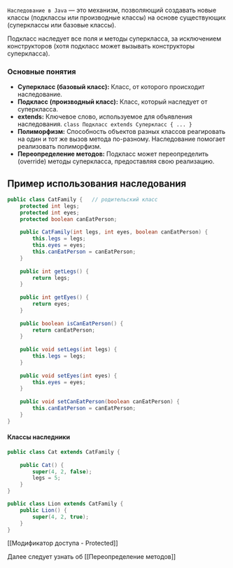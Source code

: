 
`Наследование в Java` — это механизм, позволяющий создавать новые классы (подклассы или производные классы) на основе существующих (суперклассы или базовые классы). 

Подкласс наследует все поля и методы суперкласса, за исключением конструкторов (хотя подкласс может вызывать конструкторы суперкласса).

### Основные понятия

- **Суперкласс (базовый класс):** Класс, от которого происходит наследование.
- **Подкласс (производный класс):** Класс, который наследует от суперкласса.
- **extends:** Ключевое слово, используемое для объявления наследования. `class Подкласс extends Суперкласс { ... }`
- **Полиморфизм:** Способность объектов разных классов реагировать на один и тот же вызов метода по-разному. Наследование помогает реализовать полиморфизм.
- **Переопределение методов:** Подкласс может переопределить (override) методы суперкласса, предоставляя свою реализацию.

## Пример использования наследования

```java
public class CatFamily {   // родительский класс
    protected int legs;  
    protected int eyes;  
    protected boolean canEatPerson;  
  
    public CatFamily(int legs, int eyes, boolean canEatPerson) {  
        this.legs = legs;  
        this.eyes = eyes;  
        this.canEatPerson = canEatPerson;  
    }  
  
    public int getLegs() {  
        return legs;  
    }  
  
    public int getEyes() {  
        return eyes;  
    }  
  
    public boolean isCanEatPerson() {  
        return canEatPerson;  
    }  
  
    public void setLegs(int legs) {  
        this.legs = legs;  
    }  
  
    public void setEyes(int eyes) {  
        this.eyes = eyes;  
    }  
  
    public void setCanEatPerson(boolean canEatPerson) {  
        this.canEatPerson = canEatPerson;  
    }  
}
```

#### Классы наследники

```java
public class Cat extends CatFamily {  
  
    public Cat() {  
        super(4, 2, false);  
        legs = 5;  
    }  
}

public class Lion extends CatFamily {  
    public Lion() {  
        super(4, 2, true);  
    }  
}
```

[[Модификатор доступа - Protected]] 

Далее следует узнать об [[Переопределение методов]]

